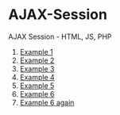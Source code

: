 # AJAX-Session
AJAX Session - HTML, JS, PHP

<ol>
  <li><a href="https://github.com/maunashjani/AJAX-Session/blob/master/example1.html" target="_blank">Example 1</a></li>
  <li><a href="https://github.com/maunashjani/AJAX-Session/blob/master/example2.html" target="_blank">Example 2</a></li>
  <li><a href="https://github.com/maunashjani/AJAX-Session/blob/master/example3.html" target="_blank">Example 3</a></li>
  <li><a href="https://github.com/maunashjani/AJAX-Session/blob/master/example4.html" target="_blank">Example 4</a></li>
  <li><a href="https://github.com/maunashjani/AJAX-Session/blob/master/example5.html" target="_blank">Example 5</a></li>
  <li><a href="https://github.com/maunashjani/AJAX-Session/blob/master/example6.html" target="_blank">Example 6</a></li>
  <li><a href="https://rawgit.com/maunashjani/AJAX-Session/master/example6.html" target="_blank">Example 6 again</a></li>
</ol>
